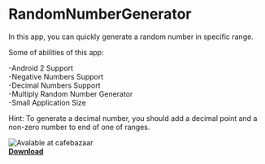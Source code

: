 # RandomNumberGenerator
In this app, you can quickly generate a random number in specific range.

Some of abilities of this app:

-Android 2 Support<br>
-Negative Numbers Support<br>
-Decimal Numbers Support<br>
-Multiply Random Number Generator<br>
-Small Application Size<br>

Hint: To generate a decimal number, you should add a decimal point and a non-zero number to end of one of ranges.

![Avalable at cafebazaar](http://s.cafebazaar.ir/2/images/badge-g.png)<br>
**[Download](https://cafebazaar.ir/app/com.hirbod.randomnumbergenerator/)**
